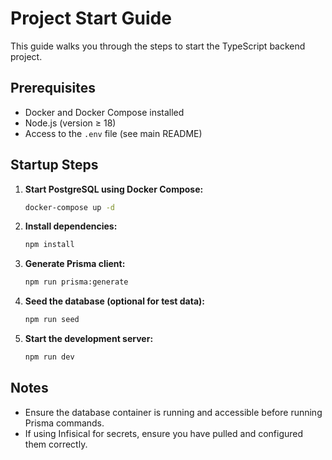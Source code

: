 # Project Start Guide

This guide walks you through the steps to start the TypeScript backend project.

## Prerequisites

- Docker and Docker Compose installed
- Node.js (version ≥ 18)
- Access to the `.env` file (see main README)

## Startup Steps

1. **Start PostgreSQL using Docker Compose:**
   ```bash
   docker-compose up -d
   ```

2. **Install dependencies:**
   ```bash
   npm install
   ```

3. **Generate Prisma client:**
   ```bash
   npm run prisma:generate
   ```

4. **Seed the database (optional for test data):**
   ```bash
   npm run seed
   ```

5. **Start the development server:**
   ```bash
   npm run dev
   ```

## Notes

- Ensure the database container is running and accessible before running Prisma commands.
- If using Infisical for secrets, ensure you have pulled and configured them correctly.